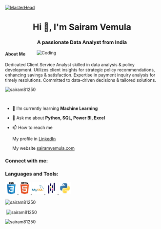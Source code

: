 [![MasterHead](https://www.saglobal.com/media/zoo/images/workforce-analytics-advantages-in-project-based-businesses-inside-banner_b80aa3418e9473e793f9d29f61a2ae44.jpg)](https://Sairam81250.io)
<h1 align="center">Hi 👋, I'm Sairam Vemula</h1>
<h3 align="center">A passionate Data Analyst from India</h3>
<img align="right" alt="Coding" width="400" src="https://sithcomputers.com/wp-content/uploads/2023/03/Data-Science.gif")>

<h4>About Me</h4>

Dedicated Client Service Analyst skilled in data analysis &amp; policy development. Utilizes client insights for strategic policy recommendations, enhancing savings &amp; satisfaction. Expertise in payment inquiry analysis for timely resolutions. Committed to data-driven decisions &amp; tailored solutions.

<p align="left"> <img src="https://komarev.com/ghpvc/?username=sairam81250&label=Profile%20views&color=0e75b6&style=flat" alt="sairam81250" /> </p>

<p align="left"> <a href="https://twitter.com/" target="blank"><img src="https://img.shields.io/twitter/follow/?logo=twitter&style=for-the-badge" alt="" /></a> </p>

- 🌱 I’m currently learning **Machine Learning**

- 💬 Ask me about **Python, SQL, Power BI, Excel**

- 📫 How to reach me <p>My profile in [LinkedIn](https://www.linkedin.com/in/sairam-vemula-5bb065170)</p>
                      <p> My website [sairamvemula.com](https://sites.google.com/view/sairamvemula/home)</p>

<h3 align="left">Connect with me:</h3>
<p align="left">
</p>

<h3 align="left">Languages and Tools:</h3>
<p align="left"> <a href="https://www.w3schools.com/css/" target="_blank" rel="noreferrer"> <img src="https://raw.githubusercontent.com/devicons/devicon/master/icons/css3/css3-original-wordmark.svg" alt="css3" width="40" height="40"/> </a> <a href="https://www.w3.org/html/" target="_blank" rel="noreferrer"> <img src="https://raw.githubusercontent.com/devicons/devicon/master/icons/html5/html5-original-wordmark.svg" alt="html5" width="40" height="40"/> </a> <a href="https://www.mysql.com/" target="_blank" rel="noreferrer"> <img src="https://raw.githubusercontent.com/devicons/devicon/master/icons/mysql/mysql-original-wordmark.svg" alt="mysql" width="40" height="40"/> </a> <a href="https://pandas.pydata.org/" target="_blank" rel="noreferrer"> <img src="https://raw.githubusercontent.com/devicons/devicon/2ae2a900d2f041da66e950e4d48052658d850630/icons/pandas/pandas-original.svg" alt="pandas" width="40" height="40"/> </a> <a href="https://www.python.org" target="_blank" rel="noreferrer"> <img src="https://raw.githubusercontent.com/devicons/devicon/master/icons/python/python-original.svg" alt="python" width="40" height="40"/> </a> </p>

<p><img align="center" src="https://github-readme-streak-stats.herokuapp.com/?user=sairam81250&" alt="sairam81250" /></p>

<p>&nbsp;<img align="center" src="https://github-readme-stats.vercel.app/api?username=sairam81250&show_icons=true&locale=en" alt="sairam81250" /></p>


<p><img align="left" src="https://github-readme-stats.vercel.app/api/top-langs?username=sairam81250&show_icons=true&locale=en&layout=compact" alt="sairam81250" /></p>





